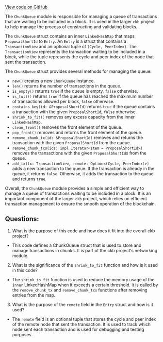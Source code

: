 [View code on GitHub](https://github.com/nervosnetwork/ckb/tx-pool/src/component/chunk.rs)

The `ChunkQueue` module is responsible for managing a queue of transactions that are waiting to be included in a block. It is used in the larger `ckb` project to help manage the process of constructing and validating blocks.

The `ChunkQueue` struct contains an inner `LinkedHashMap` that maps `ProposalShortId` to `Entry`. An `Entry` is a struct that contains a `TransactionView` and an optional tuple of `(Cycle, PeerIndex)`. The `TransactionView` represents the transaction waiting to be included in a block, while the tuple represents the cycle and peer index of the node that sent the transaction.

The `ChunkQueue` struct provides several methods for managing the queue:

- `new()` creates a new `ChunkQueue` instance.
- `len()` returns the number of transactions in the queue.
- `is_empty()` returns `true` if the queue is empty, `false` otherwise.
- `is_full()` returns `true` if the queue has reached the maximum number of transactions allowed per block, `false` otherwise.
- `contains_key(id: &ProposalShortId)` returns `true` if the queue contains a transaction with the given `ProposalShortId`, `false` otherwise.
- `shrink_to_fit()` removes any excess capacity from the inner `LinkedHashMap`.
- `clean_front()` removes the front element of the queue.
- `pop_front()` removes and returns the front element of the queue.
- `remove_chunk_tx(id: &ProposalShortId)` removes and returns the transaction with the given `ProposalShortId` from the queue.
- `remove_chunk_txs(ids: impl Iterator<Item = ProposalShortId>)` removes the transactions with the given `ProposalShortId`s from the queue.
- `add_tx(tx: TransactionView, remote: Option<(Cycle, PeerIndex)>)` adds a new transaction to the queue. If the transaction is already in the queue, it returns `false`. Otherwise, it adds the transaction to the queue and returns `true`.

Overall, the `ChunkQueue` module provides a simple and efficient way to manage a queue of transactions waiting to be included in a block. It is an important component of the larger `ckb` project, which relies on efficient transaction management to ensure the smooth operation of the blockchain.
## Questions: 
 1. What is the purpose of this code and how does it fit into the overall ckb project?
- This code defines a ChunkQueue struct that is used to store and manage transactions in chunks. It is part of the ckb project's networking module.

2. What is the significance of the `shrink_to_fit` function and how is it used in this code?
- The `shrink_to_fit` function is used to reduce the memory usage of the `inner` LinkedHashMap when it exceeds a certain threshold. It is called by the `remove_chunk_tx` and `remove_chunk_txs` functions after removing entries from the map.

3. What is the purpose of the `remote` field in the `Entry` struct and how is it used?
- The `remote` field is an optional tuple that stores the cycle and peer index of the remote node that sent the transaction. It is used to track which node sent each transaction and is used for debugging and testing purposes.